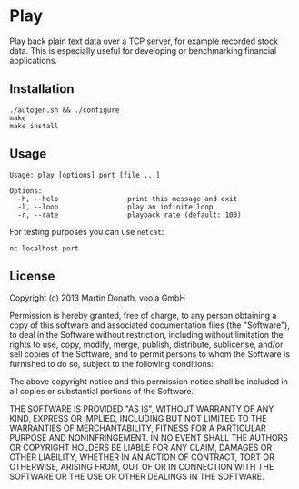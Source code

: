 # Play

Play back plain text data over a TCP server, for example recorded stock data.
This is especially useful for developing or benchmarking financial applications.

## Installation

```
./autogen.sh && ./configure
make
make install
```

## Usage

```
Usage: play [options] port [file ...]

Options:
  -h, --help                 print this message and exit
  -l, --loop                 play an infinite loop
  -r, --rate                 playback rate (default: 100)
```

For testing purposes you can use `netcat`:

`nc localhost port`

## License

Copyright (c) 2013 Martin Donath, voola GmbH

Permission is hereby granted, free of charge, to any person obtaining a copy
of this software and associated documentation files (the "Software"), to
deal in the Software without restriction, including without limitation the
rights to use, copy, modify, merge, publish, distribute, sublicense, and/or
sell copies of the Software, and to permit persons to whom the Software is
furnished to do so, subject to the following conditions:

The above copyright notice and this permission notice shall be included in
all copies or substantial portions of the Software.

THE SOFTWARE IS PROVIDED "AS IS", WITHOUT WARRANTY OF ANY KIND, EXPRESS OR
IMPLIED, INCLUDING BUT NOT LIMITED TO THE WARRANTIES OF MERCHANTABILITY,
FITNESS FOR A PARTICULAR PURPOSE AND NONINFRINGEMENT. IN NO EVENT SHALL THE
AUTHORS OR COPYRIGHT HOLDERS BE LIABLE FOR ANY CLAIM, DAMAGES OR OTHER
LIABILITY, WHETHER IN AN ACTION OF CONTRACT, TORT OR OTHERWISE, ARISING
FROM, OUT OF OR IN CONNECTION WITH THE SOFTWARE OR THE USE OR OTHER DEALINGS
IN THE SOFTWARE.